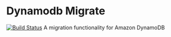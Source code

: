 Dynamodb Migrate
================

[![Build Status](https://travis-ci.org/barbatchov/dynamodb_migrate.svg?branch=master)](http://travis-ci.org/barbatchov/dynamodb_migrate)
A migration functionality for Amazon DynamoDB
